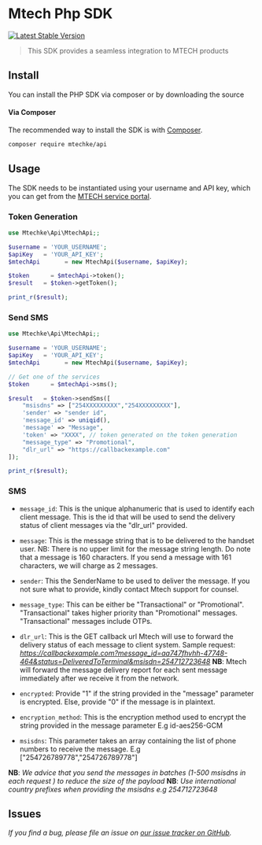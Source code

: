 # Mtech Php SDK

[![Latest Stable Version](https://img.shields.io/packagist/v/mtechke/api)](https://packagist.org/packages/mtechke/api)

> This SDK provides a seamless integration to MTECH products

[//]: # (## Documentation)
[//]: # (Take a look at the [API docs here]&#40;http://docs.mtechcomm.co.ke)

## Install

You can install the PHP SDK via composer or by downloading the source

#### Via Composer

The recommended way to install the SDK is with [Composer](http://getcomposer.org/).

```bash
composer require mtechke/api
```

## Usage

The SDK needs to be instantiated using your username and API key, which you can get from the [MTECH service portal](https://mtechcomm.co.ke/).

### Token Generation

```php
use Mtechke\Api\MtechApi;;

$username = 'YOUR_USERNAME'; 
$apiKey   = 'YOUR_API_KEY'; 
$mtechApi       = new MtechApi($username, $apiKey);

$token      = $mtechApi->token();
$result   = $token->getToken();

print_r($result);
```

### Send SMS

```php
use Mtechke\Api\MtechApi;;

$username = 'YOUR_USERNAME'; 
$apiKey   = 'YOUR_API_KEY'; 
$mtechApi       = new MtechApi($username, $apiKey);

// Get one of the services
$token      = $mtechApi->sms();

$result   = $token->sendSms([
    "msisdns" => ["254XXXXXXXXX","254XXXXXXXXX"],
    'sender' => "sender id",
    'message_id' => uniqid(),
    'message' => "Message",
    'token' => "XXXX", // token generated on the token generation
    "message_type" => "Promotional",
    "dlr_url" => "https://callbackexample.com"
]);

print_r($result);
```

### SMS

- `message_id`: This is the unique alphanumeric that is used to identify each client message. This is the id that will be used to send the delivery status of client messages via the "dlr_url" provided.

- `message`: This is the message string that is to be delivered to the handset user. NB: There is no upper limit for the message string length. Do note that a message is 160 characters. If you send a message with 161 characters, we will charge as 2 messages.

- `sender`: This the SenderName to be used to deliver the message. If you not sure what to provide, kindly contact Mtech support for counsel.

- `message_type`: This can be either be "Transactional" or "Promotional". "Transactional" takes higher priority than "Promotional" messages. "Transactional" messages include OTPs.

- `dlr_url`: This is the GET callback url Mtech will use to forward the delivery status of each message to client system. Sample request: _https://callbackexample.com?message_id=aa747fhvhh-47748-464&status=DeliveredToTerminal&msisdn=254712723648_ **NB**: Mtech will forward the message delivery report for each sent message immediately after we receive it from the network.

- `encrypted`: Provide "1" if the string provided in the "message" parameter is encrypted. Else, provide "0" if the message is in plaintext.

- `encryption_method`: This is the encryption method used to encrypt the string provided in the message parameter E.g id-aes256-GCM

- `msisdns`: This parameter takes an array containing the list of phone numbers to receive the message. E.g ["254726789778","254726789778"]

**NB**: _We advice that you send the messages in batches (1-500 msisdns in each request ) to reduce the size of the payload_
**NB**: _Use international country prefixes when providing the msisdns e.g 254712723648_

## Issues

_If you find a bug, please file an issue on [our issue tracker on GitHub](https://github.com/mtechsolution/mtechapi/issues)._